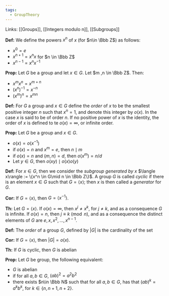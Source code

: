 ```yaml
---
tags:
  - GroupTheory
---
```

Links: [[Groups]], [[Integers modulo n]], [[Subgroups]]

**Def:** We define the powers $x^n$ of $x$ (for $n\in \Bbb Z$) as follows:
- $x^0 = e$
- $x^{n+1} = x^n x$ for $n \in \Bbb Z$
- $x^{n-1} = x^n x^{-1}$

**Prop:** Let $G$ be a group and let $x\in G$. Let $m ,n \in \Bbb Z$. Then:
- $x^m x^n = x^{m+n}$
- $(x^n)^{-1} = x^{-n}$
- $(x^m)^n= x^{mn}$


**Def:** For $G$ a group and $x\in G$ define the *order* of $x$ to be the smallest positive integer $n$ such that $x^n = 1$, and denote this integer by $o(x)$. In the case $x$ is said to be of order $n$. If no positive power of $x$ is the identity, the order of $x$ is defined to te $o(x) = \infty$, or infinite order.

**Prop:** Let $G$ be a group and $x\in G$.
- $o(x) = o(x^{-1})$
- if $o(x) = n$ and $x^m = e$, then $n \mid m$
- if $o(x) = n$ and $(m, n) = d$, then $o(x^m) = n/d$
- Let $y\in G$, then $o(xy) \mid o(x)o(y)$

**Def:** For $x\in G$, then we consider the *subgroup generated by $x$* $\langle x\rangle := \{x^n \in G\mid n \in \Bbb Z\}$. A group $G$ is called *cyclic* if there is an element $x\in G$ such that $G= \langle x\rangle$; then $x$ is then called a *generator* for $G$.

**Cor:** If $G = \langle x\rangle$, then $G = \langle x^{-1}\rangle$. 

**Th:** Let $G = \langle x\rangle$. If $o(x) = \infty$, then $x^j \ne x^k$, for $j \ne k$, and as a consequence $G$ is infinite. If $o(x) = n$, then $j \equiv k \pmod n$, and as a consequence the distinct elements of $G$ are $e, x, x^2, \dots, x^{n-1}$. 

**Def:** The *order* of a group $G$, defined by $|G|$ is the cardinality of the set

**Cor:** If $G=\langle x\rangle$, then $|G| = o(x)$.

**Th:** If $G$ is cyclic, then $G$ is abelian

**Prop:** Let $G$ be group, the following equivalent:
- $G$ is abelian
- if for all $a, b\in G$, $(ab)^2 = a^2 b^2$
- there exists $n\in \Bbb N$ such that for all $a,b\in G$, has that $(ab)^k= a^k b^k$, for $k\in\{n, n+1, n+2\}$. 
